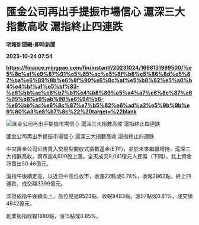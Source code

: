 # 匯金公司再出手提振市場信心 滬深三大指數高收 滬指終止四連跌
**明報新聞網-即時新聞**

**2023-10-24 07:54**

**https://finance.mingpao.com/fin/instantf/20231024/1698131999500/%e5%8c%af%e9%87%91%e5%85%ac%e5%8f%b8%e5%86%8d%e5%87%ba%e6%89%8b%e6%8f%90%e6%8c%af%e5%b8%82%e5%a0%b4%e4%bf%a1%e5%bf%83-%e6%bb%ac%e6%b7%b1%e4%b8%89%e5%a4%a7%e6%8c%87%e6%95%b8%e9%ab%98%e6%94%b6-%e6%bb%ac%e6%8c%87%e7%b5%82%e6%ad%a2%e5%9b%9b%e9%80%a3%e8%b7%8c%22%20target=%22blank**

![匯金公司再出手提振市場信心  滬深三大指數高收  滬指終止四連跌](https://fs.mingpao.com/fin/20231024/s00010/c5896787e07d6aed5a63c6a89b4375b5.jpg)

匯金公司再出手提振市場信心 滬深三大指數高收 滬指終止四連跌

中央匯金公司公告買入交易型開放式指數基金(ETF)，並於未來繼續增持，滬深三大指數高收，兩市逾4,600股上漲，全天成交8,041億元人民幣（下同），北上資金淨賣出50.46億元。

滬指午後續走高，以近日中高位收市，收漲22點或0.78%，收報2962點，終止四連跌，成交額3399億元。

深證成指午後續向上，高位見過9523點，收報9483點，漲57點或0.61%，成交額4642億元。

創業板指收報1880點，漲15點或0.85%。